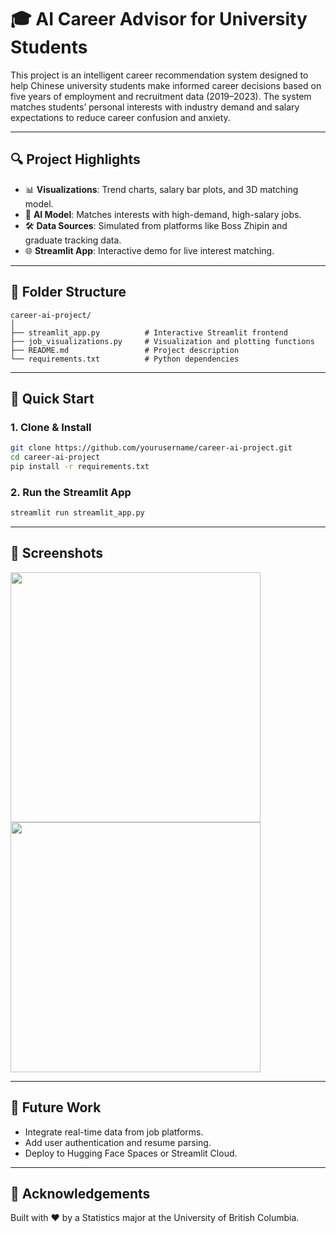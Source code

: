 # 🎓 AI Career Advisor for University Students

This project is an intelligent career recommendation system designed to help Chinese university students make informed career decisions based on five years of employment and recruitment data (2019–2023). The system matches students’ personal interests with industry demand and salary expectations to reduce career confusion and anxiety.

---

## 🔍 Project Highlights

- 📊 **Visualizations**: Trend charts, salary bar plots, and 3D matching model.
- 🤖 **AI Model**: Matches interests with high-demand, high-salary jobs.
- 🛠 **Data Sources**: Simulated from platforms like Boss Zhipin and graduate tracking data.
- 🌐 **Streamlit App**: Interactive demo for live interest matching.

---

## 📁 Folder Structure

```
career-ai-project/
│
├── streamlit_app.py          # Interactive Streamlit frontend
├── job_visualizations.py     # Visualization and plotting functions
├── README.md                 # Project description
└── requirements.txt          # Python dependencies
```

---

## 🚀 Quick Start

### 1. Clone & Install

```bash
git clone https://github.com/yourusername/career-ai-project.git
cd career-ai-project
pip install -r requirements.txt
```

### 2. Run the Streamlit App

```bash
streamlit run streamlit_app.py
```

---

## 📸 Screenshots

<img src="screenshots/trend.png" width="400"/> <img src="screenshots/3d_plot.png" width="400"/>

---

## 📌 Future Work

- Integrate real-time data from job platforms.
- Add user authentication and resume parsing.
- Deploy to Hugging Face Spaces or Streamlit Cloud.

---

## 🙌 Acknowledgements

Built with ❤️ by a Statistics major at the University of British Columbia.
